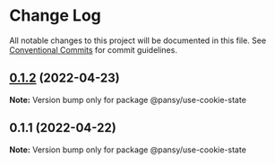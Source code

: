 # Change Log

All notable changes to this project will be documented in this file.
See [Conventional Commits](https://conventionalcommits.org) for commit guidelines.

## [0.1.2](https://github.com/pansyjs/react-hooks/compare/@pansy/use-cookie-state@0.1.1...@pansy/use-cookie-state@0.1.2) (2022-04-23)

**Note:** Version bump only for package @pansy/use-cookie-state





## 0.1.1 (2022-04-22)

**Note:** Version bump only for package @pansy/use-cookie-state
